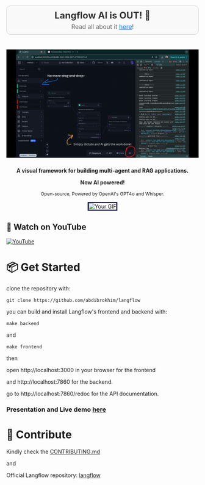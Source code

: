 <div align="center" style="padding: 10px; border: 1px solid #ccc; background-color: #f9f9f9; border-radius: 10px; margin-bottom: 20px;">
    <h2 style="margin: 0; font-size: 24px; color: #333;">Langflow AI is OUT! 🎉</h2>
    <p style="margin: 5px 0 0 0; font-size: 16px; color: #666;">Read all about it <a href="https://www.linkedin.com/posts/abdibrokhim_langflow-langflowui-opensource-activity-7218307952036741121-XbxE?utm_source=share&utm_medium=member_desktop" style="text-decoration: underline; color: #1a73e8;">here</a>!</p>
</div>

<!-- markdownlint-disable MD030 -->

# [![Langflow](./docs/static/img/ps.png)](https://www.langflow.org)

<p align="center"><strong>
    A visual framework for building multi-agent and RAG applications.
</strong></p>
<p align="center" style="font-size: 14px; font-weight: bold;">
    Now AI powered!
</p>
<p align="center" style="font-size: 12px;">
    Open-source, Powered by OpenAI's GPT4o and Whisper.
</p>

<p align="center">
<img src="./docs/static/img/langflow_basic_howto.gif" alt="Your GIF" style="border: 3px solid #211C43;">
</p>


## 🚀 Watch on YouTube
[![YouTube](http://i.ytimg.com/vi/d9eJJHAp8v8/hqdefault.jpg)](https://www.youtube.com/watch?v=d9eJJHAp8v8)


# 📦 Get Started

clone the repository with:

```shell
git clone https://github.com/abdibrokhim/langflow
```

you can build and install Langflow's frontend and backend with:

```shell
make backend
```
and

```shell
make frontend
```

then

open http://localhost:3000 in your browser for the frontend

and http://localhost:7860 for the backend.

go to http://localhost:7860/redoc for the API documentation.


### Presentation and Live demo [here](https://docs.google.com/document/d/193Bi2PTdj8ql7Hf89JdESkD1dyt4mH46273oTx2DuMc/edit?usp=sharing)

# 👋 Contribute

Kindly check the [CONTRIBUTING.md](https://github.com/abdibrokhim/langflow/blob/main/CONTRIBUTING.md)

and

Official Langflow repository: [langflow](https://github.com/langflow-ai/langflow)